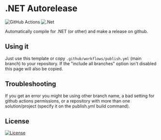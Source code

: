 # .NET Autorelease
![GitHub Actions](https://img.shields.io/badge/github%20actions-%232671E5.svg?style=for-the-badge&logo=githubactions&logoColor=white)
![.Net](https://img.shields.io/badge/.NET-5C2D91?style=for-the-badge&logo=.net&logoColor=white)

 Automatically compile for .NET (or other) and make a release on github.
## Using it
 Just use this template or copy ‎`.github/workflows/publish.yml` (main branch) to your repository. If the "include all branches" option isn't disabled this page will also be copied.
## Troubleshooting
 If you get an error you might be using other branch name, a bad setting for github actions permissions, or a repository with more than one solution/project (specify it on the publish.yml build command).
## License
 [![License](https://img.shields.io/github/license/jgc777/.NET-Autorelease?style=for-the-badge)](./LICENSE)
